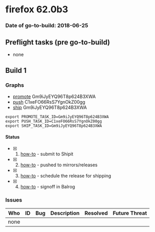 # firefox 62.0b3

### Date of go-to-build: 2018-06-25

## Preflight tasks (pre go-to-build)
- none

## Build 1  

### Graphs
* [promote](https://tools.taskcluster.net/push-inspector/#/Gm9iJyEYQ96T8p624B3XWA) Gm9iJyEYQ96T8p624B3XWA
* [push](https://tools.taskcluster.net/push-inspector/#/C1xeFO66RsS7YgnOkZ00gg) C1xeFO66RsS7YgnOkZ00gg
* [ship](https://tools.taskcluster.net/push-inspector/#/Gm9iJyEYQ96T8p624B3XWA) Gm9iJyEYQ96T8p624B3XWA
```
export PROMOTE_TASK_ID=Gm9iJyEYQ96T8p624B3XWA
export PUSH_TASK_ID=C1xeFO66RsS7YgnOkZ00gg
export SHIP_TASK_ID=Gm9iJyEYQ96T8p624B3XWA
```


#### Status
- [x] 1.  [how-to](https://wiki.mozilla.org/Release:Release_Automation_on_Mercurial:Starting_a_Release#Submit_to_Ship_It)  - submit to Shipit
- [x] 2.  [how-to](https://github.com/mozilla-releng/releasewarrior-2.0/blob/master/docs/release-promotion/desktop/howto.md#push-artifacts-to-releases-directory)  - pushed to mirrors/releases
- [x] 3.  [how-to](https://github.com/mozilla-releng/releasewarrior-2.0/blob/master/docs/release-promotion/desktop/howto.md#ship-the-release)  - schedule the release for shipping
- [x] 4.  [how-to](https://github.com/mozilla-releng/releasewarrior-2.0/blob/master/docs/release-promotion/desktop/howto.md#obtain-sign-offs-for-changes)  - signoff in Balrog

### Issues
| Who                 | ID               | Bug                                                                 | Description                | Resolved                | Future Threat                |
| ------------------- | ---------------- | ------------------------------------------------------------------- | -------------------------- | ----------------------- | ---------------------------- |
| none | | | | | |

